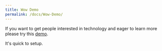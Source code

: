 ```yaml
---
title: Wow Demo
permalink: /docs/Wow-Demo/
---
```

If you want to get people interested in technology and eager to learn more please try this [demo](/docs/Wow/README.md).

It's quick to setup.
